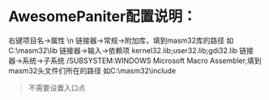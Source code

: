 # AwesomePaniter配置说明：

右键项目名->属性 \n
链接器->常规->附加库，填到masm32库的路径 如C:\masm32\lib
链接器->输入->依赖项  kernel32.lib;user32.lib;gdi32.lib
链接器->系统->子系统 /SUBSYSTEM:WINDOWS
Microsoft Macro Assembler,填到masm32头文件们所在的路径 如C:\masm32\include

> 不需要设置入口点
